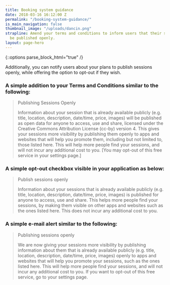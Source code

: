 ```yaml
---
title: Booking system guidance
date: 2018-03-16 16:12:00 Z
permalink: "/booking-system-guidance/"
is_main_navigation: false
thumbnail_image: "/uploads/dancin.png"
strapline: Amend your terms and conditions to inform users that their sessions will
  be published openly.
layout: page-hero
---
```


{::options parse_block_html="true" /}

<article>
<div class="one">
Additionally, you can notify users about your plans to publish sessions openly, while offering the option to opt-out if they wish.

### A simple addition to your Terms and Conditions similar to the following:

> Publishing Sessions Openly
>
> Information about your session that is already available publicly (e.g. title, location, description, date/time, price, images) will be published as open data for anyone to access, use and share, licensed under the Creative Commons Attribution License (cc-by) version 4. This gives your sessions more visibility by publishing them openly to apps and websites that will help you promote them, including but not limited to, those listed here. This will help more people find your sessions, and will not incur any additional cost to you. \[You may opt-out of this free service in your settings page.\]

### A simple opt-out checkbox visible in your application as below:

> Publish sessions openly
>
> Information about your sessions that is already available publicly (e.g. title, location, description, date/time, price, images) is published for anyone to access, use and share. This helps more people find your sessions, by making them visible on other apps and websites such as the ones listed here. This does not incur any additional cost to you.

### A simple e-mail alert similar to the following:

> Publishing sessions openly
>
> We are now giving your sessions more visibility by publishing information about them that is already available publicly (e.g. title, location, description, date/time, price, images) openly to apps and websites that will help you promote your sessions, such as the ones listed here. This will help more people find your sessions, and will not incur any additional cost to you. If you want to opt-out of this free service, go to your settings page.
> </div>
> </article>